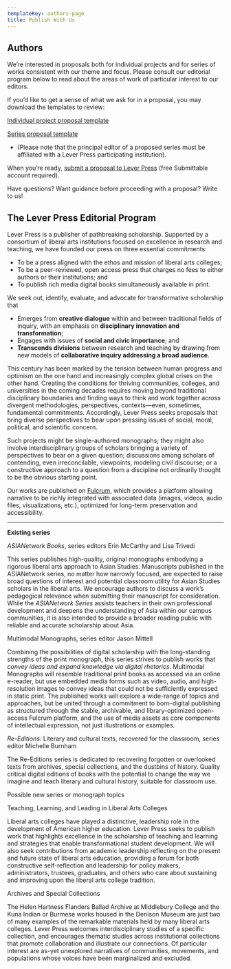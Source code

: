 ```yaml
---
templateKey: authors-page
title: Publish With Us
---
```

## Authors

We’re interested in proposals both for individual projects and for series of works consistent with our theme and focus. Please consult our editorial program below to read about the areas of work of particular interest to our editors.

If you’d like to get a sense of what we ask for in a proposal, you may download the templates to review:



<a href="/assets/leverpressindividualprojectproposaltemplatepubliclyaccessible.pdf">Individual project proposal template</a>

<a href="/assets/leverpressseriesproposaltemplatepubliclyaccessible.pdf">Series proposal template</a>

*  (Please note that the principal editor of a proposed series must be affiliated with a Lever Press participating institution).

When you’re ready, [submit a proposal to Lever Press](https://leverpress.submittable.com/submit) (free Submittable account required).

Have questions? Want guidance before proceeding with a proposal? Write to us!



## The Lever Press Editorial Program

Lever Press is a publisher of pathbreaking scholarship. Supported by a consortium of liberal arts institutions focused on excellence in research and teaching, we have founded our press on three essential commitments:

* To be a press aligned with the ethos and mission of liberal arts colleges;
* To be a peer-reviewed, open access press that charges no fees to either authors or their institutions; and
* To publish rich media digital books simultaneously available in print. 

We seek out, identify, evaluate, and advocate for transformative scholarship that

* Emerges from **creative dialogue** within and between traditional fields of inquiry, with an emphasis on **disciplinary innovation and transformation**;
* Engages with issues of **social and civic importance**; and
* **Transcends divisions** between research and teaching by drawing from new models of **collaborative inquiry addressing a broad audience**.

This century has been marked by the tension between human progress and optimism on the one hand and increasingly complex global crises on the other hand. Creating the conditions for thriving communities, colleges, and universities in the coming decades requires moving beyond traditional disciplinary boundaries and finding ways to think and work together across divergent methodologies, perspectives, contexts—even, sometimes, fundamental commitments. Accordingly, Lever Press seeks proposals that bring diverse perspectives to bear upon pressing issues of social, moral, political, and scientific concern. 

 Such projects might be single-authored monographs; they might also involve interdisciplinary groups of scholars bringing a variety of perspectives to bear on a given question; discussions among scholars of contending, even irreconcilable, viewpoints, modeling civil discourse; or a constructive approach to a question from a discipline not ordinarily thought to be the obvious starting point. 

Our works are published on [Fulcrum](https://www.fulcrum.org/), which provides a platform allowing narrative to be richly integrated with associated data (images, videos, audio files, visualizations, etc.), optimized for long-term preservation and accessibility. 

****

**Existing series**

 _ASIANetwork Books_, series editors Erin McCarthy and Lisa Trivedi 

This series publishes high-quality, original monographs embodying a rigorous liberal arts approach to Asian Studies. Manuscripts published in the ASIANetwork series, no matter how narrowly focused, are expected to raise broad questions of interest and potential classroom utility for Asian Studies scholars in the liberal arts. We encourage authors to discuss a work’s pedagogical relevance when submitting their manuscript for consideration. While the _ASIANetwork Series_ assists teachers in their own professional development and deepens the understanding of Asia within our campus communities, it is also intended to provide a broader reading public with reliable and accurate scholarship about Asia. 



Multimodal Monographs, series editor Jason Mittell

Combining the possibilities of digital scholarship with the long-standing strengths of the print monograph, this series strives to publish works that _convey ideas and expand knowledge via digital rhetorics_. Multimodal Monographs will resemble traditional print books as accessed via an online e-reader, but use embedded media forms such as video, audio, and high-resolution images to convey ideas that could not be sufficiently expressed in static print. The published works will explore a wide-range of topics and approaches, but be united through a commitment to born-digital publishing as structured through the stable, archivable, and library-optimized open-access Fulcrum platform, and the use of media assets as core components of intellectual expression, not just illustrations or examples.



_Re-Editions_: Literary and cultural texts, recovered for the classroom, series editor Michelle Burnham 

The Re-Editions series is dedicated to recovering forgotten or overlooked texts from archives, special collections, and the dustbins of history. Quality critical digital editions of books with the potential to change the way we imagine and teach literary and cultural history, suitable for classroom use.   



Possible new series or monograph topics

Teaching, Learning, and Leading in Liberal Arts Colleges 

Liberal arts colleges have played a distinctive, leadership role in the development of American higher education. Lever Press seeks to publish work that highlights excellence in the scholarship of teaching and learning and strategies that enable transformational student development. We will also seek contributions from academic leadership reflecting on the present and future state of liberal arts education, providing a forum for both constructive self-reflection and leadership for policy makers, administrators, trustees, graduates, and others who care about sustaining and improving upon the liberal arts college tradition.



Archives and Special Collections

The Helen Hartness Flanders Ballad Archive at Middlebury College and the Kuna Indian or Burmese works housed in the Denison Museum are just two of many examples of the remarkable materials held by many liberal arts colleges. Lever Press welcomes interdisciplinary studies of a specific collection, and encourages thematic studies across institutional collections that promote collaboration and illustrate our connections. Of particular interest are as-yet unexplored narratives of communities, movements, and populations whose voices have been marginalized and excluded.

##
